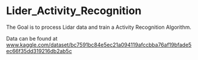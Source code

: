 # Lider_Activity_Recognition
The Goal is to process Lidar data and train a Activity Recognition Algorithm.

Data can be found at www.kaggle.com/dataset/bc7591bc84e5ec21a094119afccbba76af19bfade5ec66f35dd319216db2ab5c

